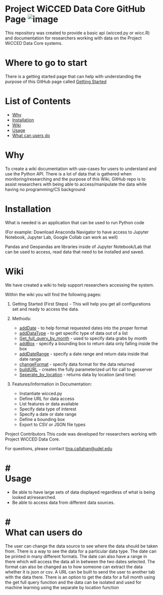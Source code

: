 # Project WiCCED Data Core GitHub Page ![image](https://user-images.githubusercontent.com/58920927/124919410-39b9e400-dfc4-11eb-873d-67593678e8f8.PNG)

This repository was created to provide a basic api (wicced.py or wicc.R) and documentation for researchers working with data on the Project WiCCED Data Core systems.

# Where to go to start

 There is a getting started page that can help with understanding the purpose of this
 GitHub page called [Getting Started](https://github.com/mshatley/epscor/wiki/Getting-Started)

# List of Contents 

* <a href= '#Why'>Why</a>
* <a href= '#Installation'>Installation</a>
* <a href= '#Wiki'>Wiki</a>
* <a href= '#Usage'>Usage</a>
* <a href= '#What can users do'>What can users do</a>

# <div id="Why">Why</div>
To create a wiki documentation with use-cases for users to understand and use the Python API.
There is a lot of data that is gathered when monitoring/researching and the purpose of this
Wiki, GitHub repo is to assist researchers with being able to access/manipulate the data while
having no programming/CS background

# <div id="Installation">Installation</div>
What is needed is an application that can be used to run Python code

(For example: Download Anaconda Navigator to have access to Jupyter Notebook, Jupyter Lab,
Google Collab can work as well)

Pandas and Geopandas are libraries inside of Jupyter Notebook/Lab that can be used to access,
read data that need to be installed and saved.

# <div id="Wiki">Wiki</div>
We have created a wiki to help support researchers accessing the system.

Within the wiki you will find the following pages:

1. Getting Started (First Steps) - This will help you get all configurations set and ready to access the data.

2. Methods:
   * [addDate](https://github.com/mshatley/epscor/wiki/addDate) - to help format requested dates into the proper format
   * [addDataType](https://github.com/mshatley/epscor/wiki/addDataType) - to get specific type of data out of a list
   * [Get_full_query_by_month](https://github.com/mshatley/epscor/wiki/get_full_query_by_month) - used to specify data grabs by month
   * [addBox](https://github.com/mshatley/epscor/wiki/addBox) - specify a bounding box to return data only falling inside the box
   * [addDateRange](https://github.com/mshatley/epscor/wiki/addDateRange) - specify a date range and return data inside that date range
   * [changeFormat](https://github.com/mshatley/epscor/wiki/changeFormat) - specify data format for the data returned
   * [buildURL](https://github.com/mshatley/epscor/wiki/buildURL) - creates the fully parameterized url for call to geoserver
   * [Seperate_by_location](https://github.com/mshatley/epscor/wiki/separate_by_location) - returns data by location (and time)

3. Features/Information in Documentation:
   * Instantiate wicced.py
   * Define URL for data access
   * List features or data available
   * Specify data type of interest
   * Specify a date or date range
   * Define a bounding box
   * Export to CSV or JSON file types
 
Project Contributors This code was developed for researchers working with Project WiCCED Data Core.

For questions, please contact tina.callahan@udel.edu

# # <div id="Usage">Usage</div>

* Be able to have large sets of data displayed regardless of what is being looked at/researched.
* Be able to access data from different data sources.


# # <div id="What can users do">What can users do</div>

The user can change the data source to see where the data should be taken from. There is a way to
see the data for a particular data type. The date can be printed in many different formats. The
date can also have a range in there which will access the data all in between the two dates selected.
The format can also be changed as to how someone can extract the data whether it is json or csv. A URL
can be built to send the user to another tab with the data there. There is an option to get the data for
a full month using the get full query function and the data can be isolated and used for machine learning
using the separate by location function



